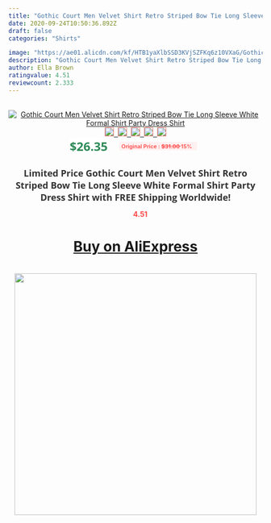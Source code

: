 ```yaml
---
title: "Gothic Court Men Velvet Shirt Retro Striped Bow Tie Long Sleeve White Formal Shirt Party Dress Shirt"
date: 2020-09-24T10:50:36.892Z
draft: false
categories: "Shirts"

image: "https://ae01.alicdn.com/kf/HTB1yaXlbSSD3KVjSZFKq6z10VXaG/Gothic-Court-Men-Velvet-Shirt-Retro-Striped-Bow-Tie-Long-Sleeve-White-Formal-Shirt-Party-Dress.jpg"
description: "Gothic Court Men Velvet Shirt Retro Striped Bow Tie Long Sleeve White Formal Shirt Party Dress Shirt"
author: Ella Brown
ratingvalue: 4.51
reviewcount: 2.333
---
```

<br>
<div style="text-align: center;">
<a href="https://s.click.aliexpress.com/e/_A0Pnvb" target="_blank" rel="nofollow noopener noreferrer"><img alt="Gothic Court Men Velvet Shirt Retro Striped Bow Tie Long Sleeve White Formal Shirt Party Dress Shirt" class="magnifier-image" src="https://ae01.alicdn.com/kf/HTB1yaXlbSSD3KVjSZFKq6z10VXaG/Gothic-Court-Men-Velvet-Shirt-Retro-Striped-Bow-Tie-Long-Sleeve-White-Formal-Shirt-Party-Dress.jpg_640x640.jpg">
<br>
<img style="border:1px solid salmon" src="https://ae01.alicdn.com/kf/HTB1yaXlbSSD3KVjSZFKq6z10VXaG/Gothic-Court-Men-Velvet-Shirt-Retro-Striped-Bow-Tie-Long-Sleeve-White-Formal-Shirt-Party-Dress.jpg_120x120.jpg">&nbsp;&nbsp;<img style="border:1px solid salmon" src="https://ae01.alicdn.com/kf/HTB165hjbMKG3KVjSZFLq6yMvXXaT/Gothic-Court-Men-Velvet-Shirt-Retro-Striped-Bow-Tie-Long-Sleeve-White-Formal-Shirt-Party-Dress.jpg_120x120.jpg">&nbsp;&nbsp;<img style="border:1px solid salmon" src="https://ae01.alicdn.com/kf/HTB1AxllbRGE3KVjSZFhq6AkaFXaK/Gothic-Court-Men-Velvet-Shirt-Retro-Striped-Bow-Tie-Long-Sleeve-White-Formal-Shirt-Party-Dress.jpg_120x120.jpg">&nbsp;&nbsp;<img style="border:1px solid salmon" src="https://ae01.alicdn.com/kf/HTB1XD4jbUGF3KVjSZFoq6zmpFXaW/Gothic-Court-Men-Velvet-Shirt-Retro-Striped-Bow-Tie-Long-Sleeve-White-Formal-Shirt-Party-Dress.jpg_120x120.jpg">&nbsp;&nbsp;<img style="border:1px solid salmon" src="https://ae01.alicdn.com/kf/HTB11HFqbRKw3KVjSZFOq6yrDVXaw/Gothic-Court-Men-Velvet-Shirt-Retro-Striped-Bow-Tie-Long-Sleeve-White-Formal-Shirt-Party-Dress.jpg_120x120.jpg"></a></div><br0>
<div style="text-align: center;"><span style="background-color: white; border: 0px; box-sizing: border-box; color: seagreen; display: inline-block; font-family: &quot;open sans&quot; , &quot;arial&quot; , &quot;helvetica&quot; , sans-serif , &quot;heiti&quot;; font-size: 24px; font-stretch: inherit; font-weight: 700; line-height: inherit; margin: 0px 10px 0px 0px; padding: 0px; vertical-align: middle;">$26.35 </span>
<span style="background: rgb(255 , 241 , 241); border-radius: 3px; border: 0px; box-sizing: border-box; color: #ff4747; display: inline-block; font-family: inherit; font-size: 12px; font-stretch: inherit; font-style: inherit; font-variant: inherit; font-weight: 600; line-height: inherit; margin: 0px; padding: 2px 5px; transform: scale(0.9); vertical-align: middle;">Original Price : <b style="text-decoration: line-through;">$31.00 </b> 15%&nbsp;&nbsp;</span></div>
<h1 style="color: #333333; display: inline-block; font-family: &quot;open sans&quot; , &quot;arial&quot; , &quot;helvetica&quot; , sans-serif , &quot;heiti&quot;; font-size: 18px; font-stretch: inherit; font-weight: 700; text-align: center;">Limited Price Gothic Court Men Velvet Shirt Retro Striped Bow Tie Long Sleeve White Formal Shirt Party Dress Shirt with FREE Shipping Worldwide!</h1>
<div style="color: #ff4747; text-align: center;">
<img src="https://4.bp.blogspot.com/-M0ZcTcb-5uY/XleCXlxnR4I/AAAAAAAAAEc/OrjgMkXV1oMQFaCRZj5HQwOCBcu3w1FegCPcBGAYYCw/s1600/star.png" style="height: 15px;">&nbsp;<b>4.51</b></div>
<div class="button_cont" align="center"><a class="buynow_a" href="https://s.click.aliexpress.com/e/_A0Pnvb" target="_blank" rel="nofollow noopener noreferrer"><H1>Buy on AliExpress</H1></a></div><br>
<div class="separator" style="clear: both; text-align: center;">
<img src="https://lh3.googleusercontent.com/-pTy5HemUv9M/XlePHvY0dAI/AAAAAAAAAE4/0nX5iRUoIWY8eMW9Dpxeirr157OZliDIgCLcBGAsYHQ/s1600/badge.gif" width="480">
</div>
